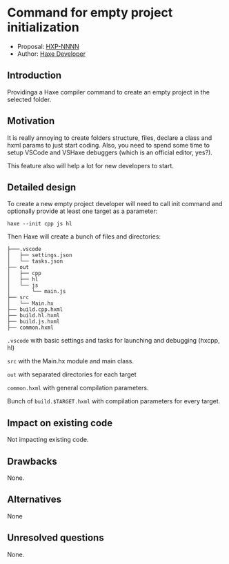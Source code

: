# Command for empty project initialization

* Proposal: [HXP-NNNN](NNNN-init-command.md)
* Author: [Haxe Developer](https://github.com/dmitryhryppa)

## Introduction

Providinga a Haxe compiler command to create an empty project in the selected folder.

## Motivation

It is really annoying to create folders structure, files, declare a class and hxml params to just start coding. 
Also, you need to spend some time to setup VSCode and VSHaxe debuggers (which is an official editor, yes?).

This feature also will help a lot for new developers to start.

## Detailed design

To create a new empty project developer will need to call init command and optionally provide at least one target as a parameter:

`haxe --init cpp js hl`

Then Haxe will create a bunch of files and directories:
```
├───.vscode
│   ├── settings.json
│   └── tasks.json
├── out
│   ├── cpp
│   ├── hl
│   └── js
│       └── main.js
├── src
│   └── Main.hx
├── build.cpp.hxml
├── build.hl.hxml
├── build.js.hxml
├── common.hxml
```

`.vscode` with basic settings and tasks for launching and debugging (hxcpp, hl)

`src` with the Main.hx module and main class.

`out` with separated directories for each target

`common.hxml` with general compilation parameters. 

Bunch of `build.$TARGET.hxml` with compilation parameters for every target.



## Impact on existing code

Not impacting existing code.

## Drawbacks

None.

## Alternatives

None

## Unresolved questions

None.
